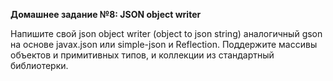 <b>Домашнее задание №8:
JSON object writer</b> 

Напишите свой json object writer (object to json string) аналогичный gson на основе javax.json или simple-json и Reflection.
Поддержите массивы объектов и примитивных типов, и коллекции из стандартный библиотерки.